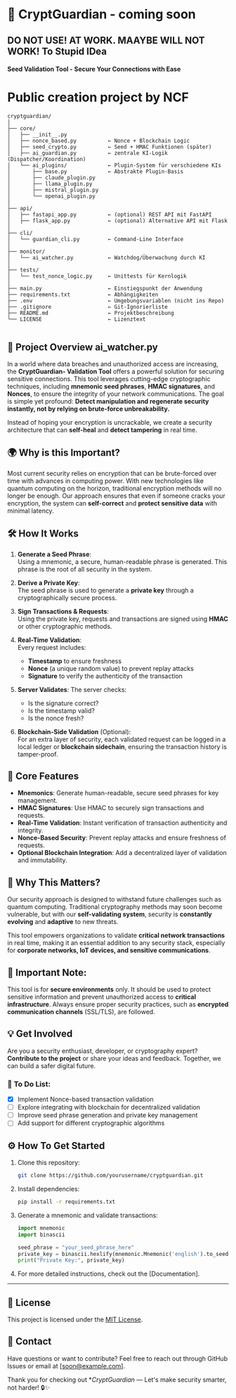 # 🔐 CryptGuardian - coming soon 
## DO NOT USE! AT WORK. MAAYBE WILL NOT WORK! To Stupid IDea
#### **Seed Validation Tool** - Secure Your Connections with Ease

# Public creation project by NCF

```
cryptguardian/
│
├── core/
│   ├── __init__.py
│   ├── nonce_based.py          ← Nonce + Blockchain Logic
│   ├── seed_crypto.py          ← Seed + HMAC Funktionen (später)
│   ├── ai_guardian.py          ← zentrale KI-Logik (Dispatcher/Koordination)
│   └── ai_plugins/             ← Plugin-System für verschiedene KIs
│       ├── base.py             ← Abstrakte Plugin-Basis
│       ├── claude_plugin.py
│       ├── llama_plugin.py
│       ├── mistral_plugin.py
│       └── openai_plugin.py
│
├── api/
│   ├── fastapi_app.py          ← (optional) REST API mit FastAPI
│   ├── flask_app.py            ← (optional) Alternative API mit Flask
│
├── cli/
│   └── guardian_cli.py         ← Command-Line Interface
│
├── monitor/
│   └── ai_watcher.py           ← Watchdog/Überwachung durch KI
│
├── tests/
│   └── test_nonce_logic.py     ← Unittests für Kernlogik
│
├── main.py                     ← Einstiegspunkt der Anwendung
├── requirements.txt            ← Abhängigkeiten
├── .env                        ← Umgebungsvariablen (nicht ins Repo)
├── .gitignore                  ← Git-Ignorierliste
├── README.md                   ← Projektbeschreibung
└── LICENSE                     ← Lizenztext


```
## 🚀 **Project Overview** ai_watcher.py 

In a world where data breaches and unauthorized access are increasing, the **CryptGuardian- Validation Tool** offers a powerful solution for securing sensitive connections. This tool leverages cutting-edge cryptographic techniques, including **mnemonic seed phrases**, **HMAC signatures**, and **Nonces**, to ensure the integrity of your network communications. The goal is simple yet profound: **Detect manipulation and regenerate security instantly, not by relying on brute-force unbreakability.**

Instead of hoping your encryption is uncrackable, we create a security architecture that can **self-heal** and **detect tampering** in real time.

## 🌍 **Why is this Important?**

Most current security relies on encryption that can be brute-forced over time with advances in computing power. With new technologies like quantum computing on the horizon, traditional encryption methods will no longer be enough. Our approach ensures that even if someone cracks your encryption, the system can **self-correct** and **protect sensitive data** with minimal latency.

## 🛠️ **How It Works**

1. **Generate a Seed Phrase**:  
   Using a mnemonic, a secure, human-readable phrase is generated. This phrase is the root of all security in the system.

2. **Derive a Private Key**:  
   The seed phrase is used to generate a **private key** through a cryptographically secure process.

3. **Sign Transactions & Requests**:  
   Using the private key, requests and transactions are signed using **HMAC** or other cryptographic methods.

4. **Real-Time Validation**:  
   Every request includes:
   - **Timestamp** to ensure freshness
   - **Nonce** (a unique random value) to prevent replay attacks
   - **Signature** to verify the authenticity of the transaction
   
5. **Server Validates**:
   The server checks:
   - Is the signature correct?
   - Is the timestamp valid?
   - Is the nonce fresh?

6. **Blockchain-Side Validation** (Optional):  
   For an extra layer of security, each validated request can be logged in a local ledger or **blockchain sidechain**, ensuring the transaction history is tamper-proof.

## 🔑 **Core Features**

- **Mnemonics**: Generate human-readable, secure seed phrases for key management.
- **HMAC Signatures**: Use HMAC to securely sign transactions and requests.
- **Real-Time Validation**: Instant verification of transaction authenticity and integrity.
- **Nonce-Based Security**: Prevent replay attacks and ensure freshness of requests.
- **Optional Blockchain Integration**: Add a decentralized layer of validation and immutability.

## 🧠 **Why This Matters?**

Our security approach is designed to withstand future challenges such as quantum computing. Traditional cryptography methods may soon become vulnerable, but with our **self-validating system**, security is **constantly evolving** and **adaptive** to new threats.

This tool empowers organizations to validate **critical network transactions** in real time, making it an essential addition to any security stack, especially for **corporate networks, IoT devices, and sensitive communications**.

## 🚨 **Important Note**:

This tool is for **secure environments** only. It should be used to protect sensitive information and prevent unauthorized access to **critical infrastructure**. Always ensure proper security practices, such as **encrypted communication channels** (SSL/TLS), are followed.

## 💡 **Get Involved**

Are you a security enthusiast, developer, or cryptography expert? **Contribute to the project** or share your ideas and feedback. Together, we can build a safer digital future.

### 📝 **To Do List**:
- [x] Implement Nonce-based transaction validation
- [ ] Explore integrating with blockchain for decentralized validation
- [ ] Improve seed phrase generation and private key management
- [ ] Add support for different cryptographic algorithms

## ⚙️ **How To Get Started**

1. Clone this repository:
   ```bash
   git clone https://github.com/yourusername/cryptguardian.git
   ```

2. Install dependencies:

   ```bash
   pip install -r requirements.txt
   ```

3. Generate a mnemonic and validate transactions:

   ```python
   import mnemonic
   import binascii

   seed_phrase = "your_seed_phrase_here"
   private_key = binascii.hexlify(mnemonic.Mnemonic('english').to_seed(seed_phrase)).decode()
   print("Private Key:", private_key)
   ```

4. For more detailed instructions, check out the [Documentation].

---

## 📢 **License**

This project is licensed under the [MIT License](LICENSE).


## 👥 **Contact**

Have questions or want to contribute? Feel free to reach out through GitHub Issues or email at \[[soon@example.com](mailto:email@example.com)].


Thank you for checking out **CryptGuardian* — Let's make security smarter, not harder! 🔒✨

